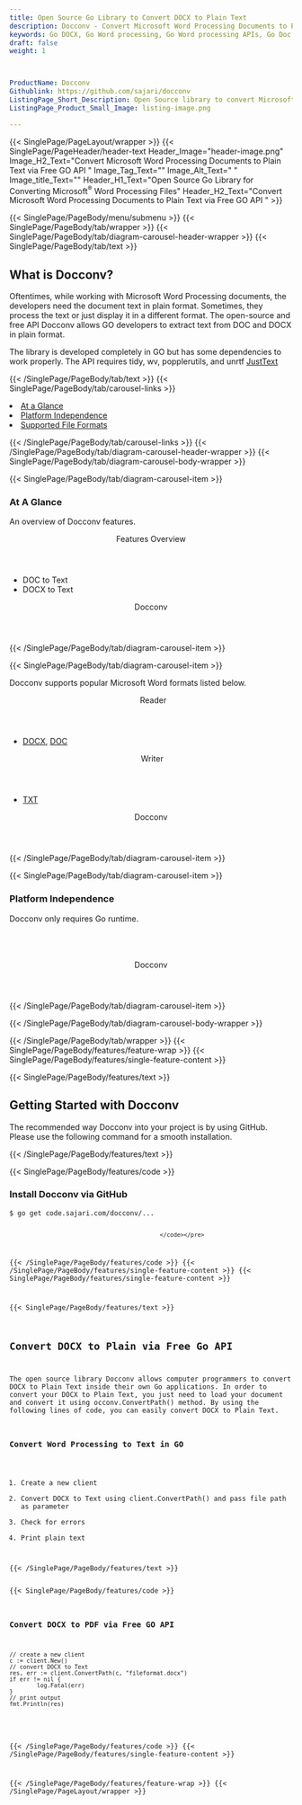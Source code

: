 ```yaml
---
title: Open Source Go Library to Convert DOCX to Plain Text
description: Docconv - Convert Microsoft Word Processing Documents to Plain Text via Free GO API
keywords: Go DOCX, Go Word processing, Go Word processing APIs, Go Doc API, Go .docx API, Go word library, create  Word Documents, modify Word documents, add image to word files, Open Source JavaScript Libraries, Open Source Word processing, Open Source Go Library, Convert DOCX, DOCX to  Plain Text
draft: false
weight: 1



ProductName: Docconv
Githublink: https://github.com/sajari/docconv
ListingPage_Short_Description: Open Source library to convert Microsoft Word documents to Plain Text via Free Go API.
ListingPage_Product_Small_Image: listing-image.png 

---
```


{{< SinglePage/PageLayout/wrapper >}}
{{< SinglePage/PageHeader/header-text
Header_Image="header-image.png"
Image_H2_Text="Convert Microsoft Word Processing Documents to Plain Text via Free GO API "
Image_Tag_Text=""
Image_Alt_Text=" "
Image_title_Text=""
Header_H1_Text="Open Source Go Library for Converting Microsoft<sup>®</sup> Word Processing Files"
Header_H2_Text="Convert Microsoft Word Processing Documents to Plain Text via Free GO API " >}}

{{< SinglePage/PageBody/menu/submenu >}}
{{< SinglePage/PageBody/tab/wrapper >}}
{{< SinglePage/PageBody/tab/diagram-carousel-header-wrapper >}}
{{< SinglePage/PageBody/tab/text >}}



<h2 class="h2title">What is Docconv?</h2>
<p>Oftentimes, while working with Microsoft Word Processing documents, the developers need the document text in plain format. Sometimes, they process the text or just display it in a different format. The open-source and free API Docconv allows GO developers to extract text from DOC and DOCX in plain format.</p>
<p>The library is developed completely in GO but has some dependencies to work properly. The API requires tidy, wv, popplerutils, and unrtf <a href="https://github.com/JalfResi/justext">JustText</a></p>

{{< /SinglePage/PageBody/tab/text >}}
{{< SinglePage/PageBody/tab/carousel-links >}}

<li data-target="#diagramcarousel" data-slide-to="0"><a href="#">At a Glance</a></li>
<li data-target="#diagramcarousel" data-slide-to="2"><a href="#">Platform Independence</a></li>
<li data-target="#diagramcarousel" data-slide-to="1"><a class="activetab" href="#">Supported File Formats</a></li>


{{< /SinglePage/PageBody/tab/carousel-links >}}
{{< /SinglePage/PageBody/tab/diagram-carousel-header-wrapper >}}
{{< SinglePage/PageBody/tab/diagram-carousel-body-wrapper >}}

{{< SinglePage/PageBody/tab/diagram-carousel-item >}}
<h3>At A Glance</h3>
<p>An overview of Docconv features.</p>
<div class="diagram1 d1-poi">
<div class="d1-row">
<div class="d1-col d1-right"><header>Features Overview</header>
<ul>
<li>DOC to Text</li>
<li>DOCX to Text</li>
</ul>
</div>
</div>
<div class="d1-logo" style="border: none;"><header>Docconv</header><footer><small></small></footer></div>
<!--/logo--></div>
<!--/diagram1-->
{{< /SinglePage/PageBody/tab/diagram-carousel-item >}}

{{< SinglePage/PageBody/tab/diagram-carousel-item >}}
<p>Docconv supports popular Microsoft Word formats listed below.</p>
<div class="diagram1 d2  d1-poi">
<div class="d1-row">
<div class="d1-col d1-left"><header><i class="fa fa-arrows-v "> </i> Reader</header>
<ul>
<li><a href="https://docs.fileformat.com/word-processing/docx/">DOCX</a>, <a href="https://docs.fileformat.com/word-processing/doc/">DOC</a></li>
</ul>
</div>
<!--/left-->
<div class="d1-col d1-right"><header><i class="fa fa-arrows-v "> </i>Writer</header>
<ul>
<li><a href="https://docs.fileformat.com/word-processing/txt/">TXT</a></li>
</ul>
</div>
<!--/right--></div>
<!--/row-->
<div class="d1-logo" style="border: none;"><header>Docconv</header><footer><small></small></footer></div>
<!--/logo--></div>
<!--/diagram2-->
{{< /SinglePage/PageBody/tab/diagram-carousel-item >}}

{{< SinglePage/PageBody/tab/diagram-carousel-item >}}
<h3>Platform Independence</h3>
<p>Docconv only requires Go runtime.</p>
<div class="diagram1 d1-poi">
<div class="d1-row">
<div class="d1-col d1-right"> </div>
<!--/left-->
<div class="d1-col d1-right"> </div>
<!--/right--></div>
<!--/row-->
<div class="d1-logo" style="border: none;"><br><header>Docconv</header><footer><small></small></footer></div>
<!--/logo--></div>
<!--/diagram2 -->
{{< /SinglePage/PageBody/tab/diagram-carousel-item >}}

{{< /SinglePage/PageBody/tab/diagram-carousel-body-wrapper >}}

{{< /SinglePage/PageBody/tab/wrapper >}}
{{< SinglePage/PageBody/features/feature-wrap >}}
{{< SinglePage/PageBody/features/single-feature-content >}}

{{< SinglePage/PageBody/features/text >}}
<h2 class="h2title">Getting Started with Docconv</h2>
<p>The recommended way Docconv into your project is by using GitHub. Please use the following command for a smooth installation.</p>
{{< /SinglePage/PageBody/features/text >}}

{{< SinglePage/PageBody/features/code >}}
<h3>Install Docconv via GitHub</h3>
<pre><code class="html">$ go get code.sajari.com/docconv/...

                                                </code></pre>


{{< /SinglePage/PageBody/features/code >}}
{{< /SinglePage/PageBody/features/single-feature-content >}}
{{< SinglePage/PageBody/features/single-feature-content >}}

{{< SinglePage/PageBody/features/text >}}
<h2 class="h2title">Convert DOCX to Plain via Free Go API</h2>
<p>The open source library Docconv allows computer programmers to convert DOCX to Plain Text inside their own Go applications. In order to convert your DOCX to Plain Text, you just need to load your document and convert it using occonv.ConvertPath() method. By using the following lines of code, you can easily convert DOCX to Plain Text.</p>
<h3>Convert Word Processing to Text in GO</h3>
<ol>
<li>Create a new client</li>
<li>Convert DOCX to Text using client.ConvertPath() and pass file path as parameter</li>
<li>Check for errors</li>
<li>Print plain text</li>
</ol>
{{< /SinglePage/PageBody/features/text >}}

{{< SinglePage/PageBody/features/code >}}
<h3>Convert DOCX to PDF via Free GO API</h3>
<pre><code class="go">// create a new client
c := client.New()
// convert DOCX to Text
res, err := client.ConvertPath(c, "fileformat.docx")
if err != nil {
        log.Fatal(err)
}
// print output
fmt.Println(res)
                                                </code></pre>


{{< /SinglePage/PageBody/features/code >}}
{{< /SinglePage/PageBody/features/single-feature-content >}}

{{< /SinglePage/PageBody/features/feature-wrap >}}
{{< /SinglePage/PageLayout/wrapper >}}